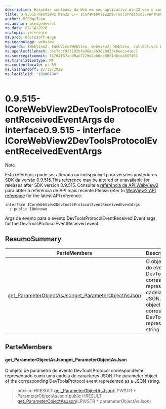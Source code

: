 ```yaml
---
description: Hospedar conteúdo da Web em seu aplicativo Win32 com o controle WebView2 do Microsoft Edge
title: 0.9.515-WebView2 Win32 C++ ICoreWebView2DevToolsProtocolEventReceivedEventArgs
author: MSEdgeTeam
ms.author: msedgedevrel
ms.date: 07/14/2020
ms.topic: reference
ms.prod: microsoft-edge
ms.technology: webview
keywords: IWebView2, IWebView2WebView, webview2, WebView, aplicativos Win32, Win32, Edge, ICoreWebView2, ICoreWebView2Controller, controle do navegador, HTML Edge
ms.openlocfilehash: a6c7acf933192bfe96ac863620d3348eeca41ec7
ms.sourcegitcommit: f6764f57aed9ab7229e4eb6cc8851d0cea667403
ms.translationtype: MT
ms.contentlocale: pt-BR
ms.lasthandoff: 07/15/2020
ms.locfileid: "10880784"
---
```

# <span data-ttu-id="2e93b-104">0.9.515-ICoreWebView2DevToolsProtocolEventReceivedEventArgs de interface</span><span class="sxs-lookup"><span data-stu-id="2e93b-104">0.9.515 - interface ICoreWebView2DevToolsProtocolEventReceivedEventArgs</span></span> 

> [!NOTE]
> <span data-ttu-id="2e93b-105">Esta referência pode ser alterada ou indisponível para versões posteriores SDK da versão 0.9.515.</span><span class="sxs-lookup"><span data-stu-id="2e93b-105">This reference may be altered or unavailable for releases after SDK version 0.9.515.</span></span> <span data-ttu-id="2e93b-106">Consulte a [referência de API WebView2](../../../webview2-api-reference.md) para obter a referência de API mais recente.</span><span class="sxs-lookup"><span data-stu-id="2e93b-106">Please refer to [WebView2 API reference](../../../webview2-api-reference.md) for the latest API reference.</span></span>

```
interface ICoreWebView2DevToolsProtocolEventReceivedEventArgs
  : public IUnknown
```

<span data-ttu-id="2e93b-107">Args de evento para o evento DevToolsProtocolEventReceived.</span><span class="sxs-lookup"><span data-stu-id="2e93b-107">Event args for the DevToolsProtocolEventReceived event.</span></span>

## <span data-ttu-id="2e93b-108">Resumo</span><span class="sxs-lookup"><span data-stu-id="2e93b-108">Summary</span></span>

 <span data-ttu-id="2e93b-109">Parte</span><span class="sxs-lookup"><span data-stu-id="2e93b-109">Members</span></span>                        | <span data-ttu-id="2e93b-110">Descrições</span><span class="sxs-lookup"><span data-stu-id="2e93b-110">Descriptions</span></span>
--------------------------------|---------------------------------------------
[<span data-ttu-id="2e93b-111">get_ParameterObjectAsJson</span><span class="sxs-lookup"><span data-stu-id="2e93b-111">get_ParameterObjectAsJson</span></span>](#get_parameterobjectasjson) | <span data-ttu-id="2e93b-112">O objeto de parâmetro do evento DevToolsProtocol correspondente representado como uma cadeia de caracteres JSON.</span><span class="sxs-lookup"><span data-stu-id="2e93b-112">The parameter object of the corresponding DevToolsProtocol event represented as a JSON string.</span></span>

## <span data-ttu-id="2e93b-113">Parte</span><span class="sxs-lookup"><span data-stu-id="2e93b-113">Members</span></span>

#### <span data-ttu-id="2e93b-114">get_ParameterObjectAsJson</span><span class="sxs-lookup"><span data-stu-id="2e93b-114">get_ParameterObjectAsJson</span></span> 

<span data-ttu-id="2e93b-115">O objeto de parâmetro do evento DevToolsProtocol correspondente representado como uma cadeia de caracteres JSON.</span><span class="sxs-lookup"><span data-stu-id="2e93b-115">The parameter object of the corresponding DevToolsProtocol event represented as a JSON string.</span></span>

> <span data-ttu-id="2e93b-116">público HRESULT [get_ParameterObjectAsJson](#get_parameterobjectasjson)(LPWSTR \* ParameterObjectAsJson)</span><span class="sxs-lookup"><span data-stu-id="2e93b-116">public HRESULT [get_ParameterObjectAsJson](#get_parameterobjectasjson)(LPWSTR \* parameterObjectAsJson)</span></span>


